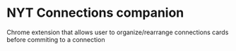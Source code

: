 # NYT Connections companion

Chrome extension that allows user to organize/rearrange connections cards before commiting to a connection
